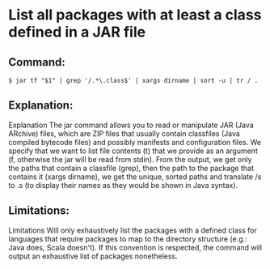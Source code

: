 # List all packages with at least a class defined in a JAR file

## Command:
```
$ jar tf "$1" | grep '/.*\.class$' | xargs dirname | sort -u | tr / .
```

## Explanation:
Explanation
The jar command allows you to read or manipulate JAR (Java ARchive) files, which are ZIP files that usually contain classfiles (Java compiled bytecode files) and possibly manifests and configuration files. We specify that we want to list file contents (t) that we provide as an argument (f, otherwise the jar will be read from stdin).
From the output, we get only the paths that contain a classfile (grep), then the path to the package that contains it (xargs dirname), we get the unique, sorted paths and translate /s to .s (to display their names as they would be shown in Java syntax).

## Limitations:
Limitations
Will only exhaustively list the packages with a defined class for languages that require packages to map to the directory structure (e.g.: Java does, Scala doesn't). If this convention is respected, the command will output an exhaustive list of packages nonetheless.

